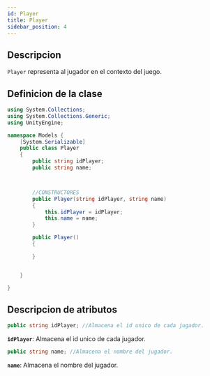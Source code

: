 ```yaml
---
id: Player
title: Player
sidebar_position: 4
---
```


## Descripcion

`Player` representa al jugador en el contexto del juego.

## Definicion de la clase

```csharp
using System.Collections;
using System.Collections.Generic;
using UnityEngine;

namespace Models {
    [System.Serializable]
    public class Player 
    {
        public string idPlayer;
        public string name;



        //CONSTRUCTORES
        public Player(string idPlayer, string name)
        {
            this.idPlayer = idPlayer;
            this.name = name;
        }

        public Player()
        {

        }


    }

}
```

## Descripcion de atributos

```csharp
public string idPlayer; //Almacena el id unico de cada jugador.
```

**`idPlayer`**: Almacena el id unico de cada jugador.

```csharp
public string name; //Almacena el nombre del jugador.
```

**`name`**: Almacena el nombre del jugador.